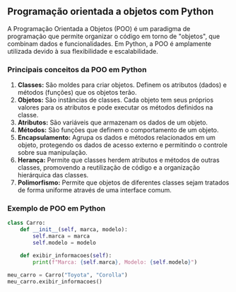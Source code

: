 ## Programação orientada a objetos com Python

A Programação Orientada a Objetos (POO) é um paradigma de programação que permite organizar o código em torno de "objetos", 
que combinam dados e funcionalidades. Em Python, a POO é amplamente utilizada devido à sua flexibilidade e escalabilidade.

### Principais conceitos da POO em Python

1.  **Classes:** São moldes para criar objetos. Definem os atributos (dados) e métodos (funções) que os objetos terão.
2.  **Objetos:** São instâncias de classes. Cada objeto tem seus próprios valores para os atributos e pode executar os métodos definidos na classe.
3.  **Atributos:** São variáveis que armazenam os dados de um objeto.
4.  **Métodos:** São funções que definem o comportamento de um objeto.
5.  **Encapsulamento:** Agrupa os dados e métodos relacionados em um objeto, protegendo os dados de acesso externo e permitindo o controle sobre sua manipulação.
6.  **Herança:** Permite que classes herdem atributos e métodos de outras classes, promovendo a reutilização de código e a organização hierárquica das classes.
7.  **Polimorfismo:** Permite que objetos de diferentes classes sejam tratados de forma uniforme através de uma interface comum.

### Exemplo de POO em Python

```python
class Carro:
    def __init__(self, marca, modelo):
        self.marca = marca
        self.modelo = modelo

    def exibir_informacoes(self):
        print(f"Marca: {self.marca}, Modelo: {self.modelo}")

meu_carro = Carro("Toyota", "Corolla")
meu_carro.exibir_informacoes()
